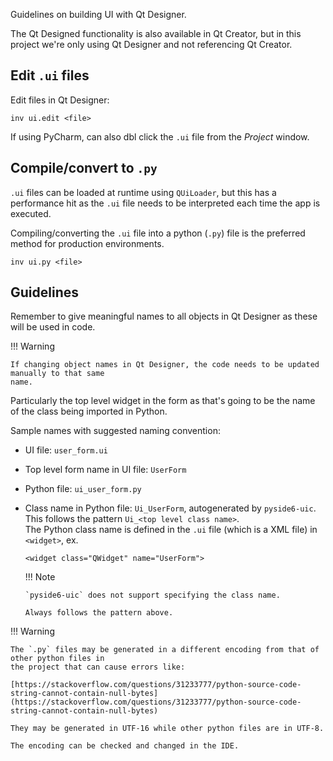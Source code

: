 Guidelines on building UI with Qt Designer.

The Qt Designed functionality is also available in Qt Creator, but in this project we're only using
Qt Designer and not referencing Qt Creator.

## Edit `.ui` files
Edit files in Qt Designer:
```
inv ui.edit <file>
```
If using PyCharm, can also dbl click the `.ui` file from the _Project_ window.

## Compile/convert to `.py`
`.ui` files can be loaded at runtime using `QUiLoader`, but this has a performance hit as the `.ui`
file needs to be interpreted each time the app is executed.

Compiling/converting the `.ui` file into a python (`.py`) file is the preferred method for
production environments.

```
inv ui.py <file>
```

## Guidelines
Remember to give meaningful names to all objects in Qt Designer as these will be used in code.

!!! Warning

    If changing object names in Qt Designer, the code needs to be updated manually to that same
    name.

Particularly the top level widget in the form as that's going to be the name of the class being
imported in Python.

Sample names with suggested naming convention:

* UI file: `user_form.ui`
* Top level form name in UI file: `UserForm`
* Python file: `ui_user_form.py`
* Class name in Python file: `Ui_UserForm`, autogenerated by `pyside6-uic`.  
  This follows the pattern `Ui_<top level class name>`.  
  The Python class name is defined in the `.ui` file (which is a XML file) in `<widget>`, ex.
  ```
  <widget class="QWidget" name="UserForm">
  ```
  
  !!! Note

      `pyside6-uic` does not support specifying the class name.

      Always follows the pattern above.

!!! Warning

    The `.py` files may be generated in a different encoding from that of other python files in
    the project that can cause errors like:

    [https://stackoverflow.com/questions/31233777/python-source-code-string-cannot-contain-null-bytes](https://stackoverflow.com/questions/31233777/python-source-code-string-cannot-contain-null-bytes)

    They may be generated in UTF-16 while other python files are in UTF-8.

    The encoding can be checked and changed in the IDE.
